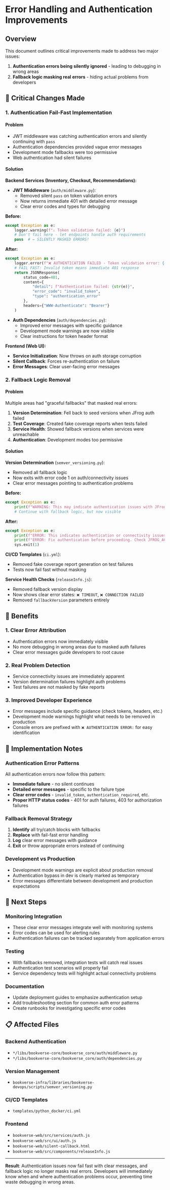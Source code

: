 # Error Handling and Authentication Improvements

## Overview
This document outlines critical improvements made to address two major issues:
1. **Authentication errors being silently ignored** - leading to debugging in wrong areas
2. **Fallback logic masking real errors** - hiding actual problems from developers

## 🚨 Critical Changes Made

### 1. Authentication Fail-Fast Implementation

#### Problem
- JWT middleware was catching authentication errors and silently continuing with `pass`
- Authentication dependencies provided vague error messages
- Development mode fallbacks were too permissive
- Web authentication had silent failures

#### Solution
**Backend Services (Inventory, Checkout, Recommendations):**
- **JWT Middleware** (`auth/middleware.py`): 
  - Removed silent `pass` on token validation errors
  - Now returns immediate 401 with detailed error message
  - Clear error codes and types for debugging

**Before:**
```python
except Exception as e:
    logger.warning(f"⚠️ Token validation failed: {e}")
    # Don't fail here - let endpoints handle auth requirements
    pass  # ← SILENTLY MASKED ERRORS!
```

**After:**
```python
except Exception as e:
    logger.error(f"❌ AUTHENTICATION FAILED - Token validation error: {e}")
    # FAIL FAST: Invalid token means immediate 401 response
    return JSONResponse(
        status_code=401,
        content={
            "detail": f"Authentication failed: {str(e)}",
            "error_code": "invalid_token",
            "type": "authentication_error"
        },
        headers={"WWW-Authenticate": "Bearer"}
    )
```

- **Auth Dependencies** (`auth/dependencies.py`):
  - Improved error messages with specific guidance
  - Development mode warnings are now visible
  - Clear instructions for token header format

**Frontend (Web UI):**
- **Service Initialization**: Now throws on auth storage corruption
- **Silent Callback**: Forces re-authentication on failure
- **Error Messages**: Clear user-facing error messages

### 2. Fallback Logic Removal

#### Problem
Multiple areas had "graceful fallbacks" that masked real errors:

1. **Version Determination**: Fell back to seed versions when JFrog auth failed
2. **Test Coverage**: Created fake coverage reports when tests failed  
3. **Service Health**: Showed fallback versions when services were unreachable
4. **Authentication**: Development modes too permissive

#### Solution

**Version Determination** (`semver_versioning.py`):
- Removed all fallback logic
- Now exits with error code 1 on auth/connectivity issues
- Clear error messages pointing to authentication problems

**Before:**
```python
except Exception as e:
    print(f"WARNING: This may indicate authentication issues with JFrog", file=sys.stderr)
    # Continue with fallback logic, but now visible
```

**After:**
```python
except Exception as e:
    print(f"ERROR: This indicates authentication or connectivity issues with JFrog", file=sys.stderr)
    print(f"ERROR: Fix authentication before proceeding. Check JFROG_ACCESS_TOKEN.", file=sys.stderr)
    sys.exit(1)
```

**CI/CD Templates** (`ci.yml`):
- Removed fake coverage report generation on test failures
- Tests now fail fast without masking

**Service Health Checks** (`releaseInfo.js`):
- Removed fallback version display
- Now shows clear error states: `❌ TIMEOUT`, `❌ CONNECTION FAILED`
- Removed `fallbackVersion` parameters entirely

## 🎯 Benefits

### 1. Clear Error Attribution
- Authentication errors now immediately visible
- No more debugging in wrong areas due to masked auth failures
- Clear error messages guide developers to root cause

### 2. Real Problem Detection
- Service connectivity issues are immediately apparent
- Version determination failures highlight auth problems
- Test failures are not masked by fake reports

### 3. Improved Developer Experience
- Error messages include specific guidance (check tokens, headers, etc.)
- Development mode warnings highlight what needs to be removed in production
- Console errors are prefixed with `❌ AUTHENTICATION ERROR:` for easy identification

## 🔧 Implementation Notes

### Authentication Error Patterns
All authentication errors now follow this pattern:
- **Immediate failure** - no silent continues
- **Detailed error messages** - specific to the failure type
- **Clear error codes** - `invalid_token`, `authentication_required`, etc.
- **Proper HTTP status codes** - 401 for auth failures, 403 for authorization failures

### Fallback Removal Strategy
1. **Identify** all try/catch blocks with fallbacks
2. **Replace** with fail-fast error handling
3. **Log** clear error messages with guidance
4. **Exit** or throw appropriate errors instead of continuing

### Development vs Production
- Development mode warnings are explicit about production removal
- Authentication bypass in dev is clearly marked as temporary
- Error messages differentiate between development and production expectations

## 🚀 Next Steps

### Monitoring Integration
- These clear error messages integrate well with monitoring systems
- Error codes can be used for alerting rules
- Authentication failures can be tracked separately from application errors

### Testing
- With fallbacks removed, integration tests will catch real issues
- Authentication test scenarios will properly fail
- Service dependency tests will highlight actual connectivity problems

### Documentation
- Update deployment guides to emphasize authentication setup
- Add troubleshooting section for common auth error patterns
- Create runbooks for investigating specific error codes

## 📋 Affected Files

### Backend Authentication
- `*/libs/bookverse-core/bookverse_core/auth/middleware.py`
- `*/libs/bookverse-core/bookverse_core/auth/dependencies.py`

### Version Management
- `bookverse-infra/libraries/bookverse-devops/scripts/semver_versioning.py`

### CI/CD Templates
- `templates/python_docker/ci.yml`

### Frontend
- `bookverse-web/src/services/auth.js`
- `bookverse-web/src/ui/auth.js`
- `bookverse-web/silent-callback.html`
- `bookverse-web/src/components/releaseInfo.js`

---

**Result**: Authentication issues now fail fast with clear messages, and fallback logic no longer masks real errors. Developers will immediately know when and where authentication problems occur, preventing time waste debugging in wrong areas.
